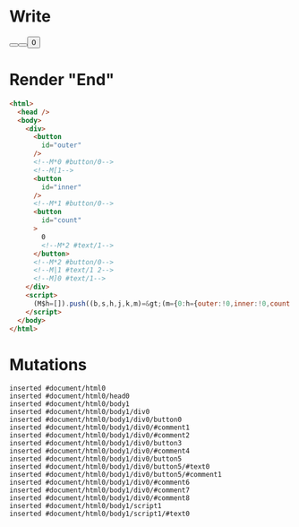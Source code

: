 # Write
  <div><button id=outer></button><!M*0 #button/0><!M[1><button id=inner></button><!M*1 #button/0><button id=count>0<!M*2 #text/1></button><!M*2 #button/0><!M|1 #text/1 2><!M]0 #text/1></div><script>(M$h=[]).push((b,s,h,j,k,m)=>(m={0:h={outer:!0,inner:!0,count:0,"#text/1!":j={"#text/1!":k={},"#text/1(":b("packages/translator-tags/src/__tests__/fixtures/toggle-nested-2/template.marko_2_renderer")},"#text/1(":b("packages/translator-tags/src/__tests__/fixtures/toggle-nested-2/template.marko_1_renderer")},1:j,2:k},j._=h,k._=j,m),[2,"packages/translator-tags/src/__tests__/fixtures/toggle-nested-2/template.marko_2_count",2,"packages/translator-tags/src/__tests__/fixtures/toggle-nested-2/template.marko_2_count/subscriber",1,"packages/translator-tags/src/__tests__/fixtures/toggle-nested-2/template.marko_1_inner",0,"packages/translator-tags/src/__tests__/fixtures/toggle-nested-2/template.marko_0_outer",])</script>


# Render "End"
```html
<html>
  <head />
  <body>
    <div>
      <button
        id="outer"
      />
      <!--M*0 #button/0-->
      <!--M[1-->
      <button
        id="inner"
      />
      <!--M*1 #button/0-->
      <button
        id="count"
      >
        0
        <!--M*2 #text/1-->
      </button>
      <!--M*2 #button/0-->
      <!--M|1 #text/1 2-->
      <!--M]0 #text/1-->
    </div>
    <script>
      (M$h=[]).push((b,s,h,j,k,m)=&gt;(m={0:h={outer:!0,inner:!0,count:0,"#text/1!":j={"#text/1!":k={},"#text/1(":b("packages/translator-tags/src/__tests__/fixtures/toggle-nested-2/template.marko_2_renderer")},"#text/1(":b("packages/translator-tags/src/__tests__/fixtures/toggle-nested-2/template.marko_1_renderer")},1:j,2:k},j._=h,k._=j,m),[2,"packages/translator-tags/src/__tests__/fixtures/toggle-nested-2/template.marko_2_count",2,"packages/translator-tags/src/__tests__/fixtures/toggle-nested-2/template.marko_2_count/subscriber",1,"packages/translator-tags/src/__tests__/fixtures/toggle-nested-2/template.marko_1_inner",0,"packages/translator-tags/src/__tests__/fixtures/toggle-nested-2/template.marko_0_outer",])
    </script>
  </body>
</html>
```

# Mutations
```
inserted #document/html0
inserted #document/html0/head0
inserted #document/html0/body1
inserted #document/html0/body1/div0
inserted #document/html0/body1/div0/button0
inserted #document/html0/body1/div0/#comment1
inserted #document/html0/body1/div0/#comment2
inserted #document/html0/body1/div0/button3
inserted #document/html0/body1/div0/#comment4
inserted #document/html0/body1/div0/button5
inserted #document/html0/body1/div0/button5/#text0
inserted #document/html0/body1/div0/button5/#comment1
inserted #document/html0/body1/div0/#comment6
inserted #document/html0/body1/div0/#comment7
inserted #document/html0/body1/div0/#comment8
inserted #document/html0/body1/script1
inserted #document/html0/body1/script1/#text0
```